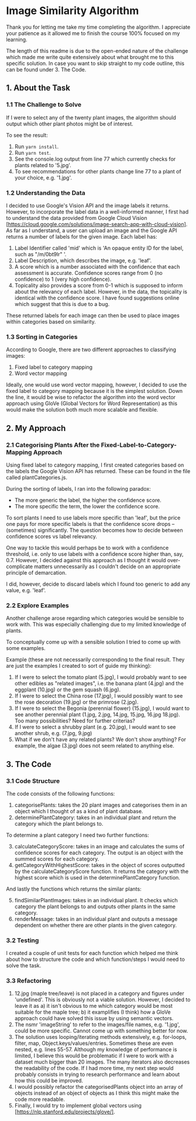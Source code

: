 # Image Similarity Algorithm

Thank you for letting me take my time completing the algorithm. I appreciate your patience as it allowed me to finish the course 100% focused on my learning.

The length of this readme is due to the open-ended nature of the challenge which made me write quite extensively about what brought me to this specific solution. In case you want to skip straight to my code outline, this can be found under 3. The Code.

## 1. About the Task

### 1.1 The Challenge to Solve

If I were to select any of the twenty plant images, the algorithm should output which other plant photos might be of interest.

To see the result:

1. Run `yarn install`.
2. Run `yarn test`.
3. See the console.log output from line 77 which currently checks for plants related to '5.jpg'.
4. To see recommendations for other plants change line 77 to a plant of your choice, e.g. '1.jpg'.

### 1.2 Understanding the Data

I decided to use Google's Vision API and the image labels it returns. However, to incorporate the label data in a well-informed manner, I first had to understand the data provided from Google Cloud Vision [https://cloud.google.com/solutions/image-search-app-with-cloud-vision].
As far as I understand, a user can upload an image and the Google API returns a number of labels for the given image. Each label has:

1. Label Identifier called 'mid' which is 'An opaque entity ID for the label, such as "/m/0bt9lr" '.
2. Label Description, which describes the image, e.g. 'leaf'.
3. A score which is a number associated with the confidence that each assessment is accurate. Confidence scores range from 0 (no confidence) to 1 (very high confidence).
4. Topicality also provides a score from 0-1 which is supposed to inform about the relevancy of each label. However, in the data, the topicality is identical with the confidence score. I have found suggestions online which suggest that this is due to a bug.

These returned labels for each image can then be used to place images within categories based on similarity.

### 1.3 Sorting in Categories

According to Google, there are two different approaches to classifying images:

1. Fixed label to category mapping
2. Word vector mapping

Ideally, one would use word vector mapping, however, I decided to use the fixed label to category mapping because it is the simplest solution. Down the line, it would be wise to refactor the algorithm into the word vector approach using GloVe (Global Vectors for Word Representation) as this would make the solution both much more scalable and flexible.

## 2. My Approach

### 2.1 Categorising Plants After the Fixed-Label-to-Category-Mapping Approach

Using fixed label to category mapping, I first created categories based on the labels the Google Vision API has returned. These can be found in the file called plantCategories.js.

During the sorting of labels, I ran into the following paradox:

- The more generic the label, the higher the confidence score.
- The more specific the term, the lower the confidence score.

To sort plants I need to use labels more specific than 'leaf', but the price one pays for more specific labels is that the confidence score drops – (sometimes) significantly. The question becomes how to decide between confidence scores vs label relevancy.

One way to tackle this would perhaps be to work with a confidence threshold, i.e. only to use labels with a confidence score higher than, say, 0.7. However, I decided against this approach as I thought it would over-complicate matters unnecessarily as I couldn't decide on an appropriate principle of demarcation.

I did, however, decide to discard labels which I found too generic to add any value, e.g. 'leaf'.

### 2.2 Explore Examples

Another challenge arose regarding which categories would be sensible to work with. This was especially challenging due to my limited knowledge of plants.

To conceptually come up with a sensible solution I tried to come up with some examples.

Example (these are not necessarily corresponding to the final result. They are just the examples I created to sort of guide my thinking):

1. If I were to select the tomato plant (5.jpg), I would probably want to see other edibles as "related images", i.e. the banana plant (4.jpg) and the eggplant (10.jpg) or the gem squash (6.jpg).
2. If I were to select the China rose (17.jpg), I would possibly want to see the rose decoration (19.jpg) or the primrose (2.jpg).
3. If I were to select the Begonia (perennial flower) (15.jpg), I would want to see another perennial plant (1.jpg, 2.jpg, 14.jpg, 15.jpg, 16.jpg 18.jpg). Too many possibilities? Need for further criterias?
4. If I were to select a shrubby plant (e.g. 20.jpg), I would want to see another shrub, e.g. (7.jpg, 9.jpg)
5. What if we don't have any related plants? We don't show anything? For example, the algae (3.jpg) does not seem related to anything else.

## 3. The Code

### 3.1 Code Structure

The code consists of the following functions:

1. categorisePlants: takes the 20 plant images and categorises them in an object which I thought of as a kind of plant database.
2. determinePlantCategory: takes in an individual plant and return the category which the plant belongs to.

To determine a plant category I need two further functions:

3. calculateCategoryScore: takes in an image and calculates the sums of confidence scores for each category. The output is an object with the summed scores for each category.
4. getCategoryWithHighestScore: takes in the object of scores outputted by the calculateCategoryScore function. It returns the category with the highest score which is used in the determinePlantCategory function.

And lastly the functions which returns the similar plants:

5. findSimilarPlantImages: takes in an individual plant. It checks which category the plant belongs to and outputs other plants in the same category.
6. renderMessage: takes in an individual plant and outputs a message dependent on whether there are other plants in the given category.

### 3.2 Testing

I created a couple of unit tests for each function which helped me think about how to structure the code and which function/steps I would need to solve the task.

### 3.3 Refactoring

1. 12.jpg (maple tree/leave) is not placed in a category and figures under 'undefined'. This is obviously not a viable solution. However, I decided to leave it as a) it isn't obvious to me which category would be most suitable for the maple tree; b) it examplifies (I think) how a GloVe approach could have solved this issue by using semantic vectors.
2. The nsmr 'imageString' to refer to the images/file names, e.g. '1.jpg', could be more specific. Cannot come up with something better for now.
3. The solution uses looping/iterating methods extensively, e.g. for-loops, filter, map, Object.keys/values/entries. Sometimes these are even nested, e.g. lines 55-57. Although my knowledge of performance is limited, I believe this would be problematic if I were to work with a dataset much bigger than 20 images. The many iterators also decreases the readability of the code. If I had more time, my next step would probably consists in trying to research performance and learn about how this could be improved.
4. I would possibly refactor the categorisedPlants object into an array of objects instead of an object of objects as I think this might make the code more readable.
5. Finally, I would try to implement global vectors using [https://nlp.stanford.edu/projects/glove/].
